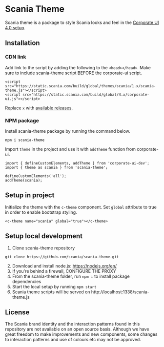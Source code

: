 # Scania Theme

Scania theme is a package to style Scania looks and feel in the [Corporate UI 4.0 setup](https://github.com/scania/corporate-ui-dev/).

## Installation

### CDN link

Add link to the script by adding the following to the `<head></head>`. Make sure to include scania-theme script BEFORE the corporate-ui script.
```
<script src="https://static.scania.com/build/global/themes/scania/1.x/scania-theme.js"></script>
<script src="https://static.scania.com/build/global/4.x/corporate-ui.js"></script>
```
Replace `x` with [available releases](https://www.npmjs.com/package/scania-theme).

### NPM package

Install scania-theme package by running the command below.
```
npm i scania-theme
```
Import `theme` in the project and use it with `addTheme` function from corporate-ui.

```
import { defineCustomElements, addTheme } from 'corporate-ui-dev'; 
import { theme as scania } from 'scania-theme'; 
 
defineCustomElements('all'); 
addTheme(scania);
```

## Setup in project

Initialize the theme with the `c-theme` component. Set `global` attribute to true in order to enable bootstrap styling.

```
<c-theme name="scania" global="true"></c-theme>
```

## Setup local development

1. Clone scania-theme repository

```
git clone https://github.com/scania/scania-theme.git
```

2. Download and install node.js: https://nodejs.org/en/
3. If you're behind a firewall, CONFIGURE THE PROXY
4. From the scania-theme folder, run `npm i` to install package dependencies
5. Start the local setup by running `npm start`
6. Scania theme scripts will be served on http://localhost:1338/scania-theme.js

## License

The Scania brand identity and the interaction patterns found in this repository are not available on an open source basis. Although we have great freedom to make improvements and new components, some changes to interaction patterns and use of colours etc may not be approved.
